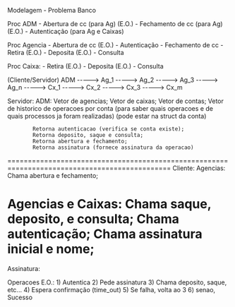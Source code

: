 Modelagem - Problema Banco


Proc ADM
	- Abertura de cc (para Ag)		(E.O.)
	- Fechamento de cc (para Ag)		(E.O.)
	- Autenticação (para Ag e Caixas)

Proc Agencia
	- Abertura de cc 			(E.O.)
	- Autenticação
	- Fechamento de cc
	- Retira 				(E.O.)
	- Deposita 				(E.O.)
	- Consulta

Proc Caixa:
	- Retira 				(E.O.)
	- Deposita 				(E.O.)
	- Consulta

(Cliente/Servidor)
ADM -----> Ag_1
    -----> Ag_2
    -----> Ag_3
    -----> Ag_n
    -----> Cx_1
    -----> Cx_2
    -----> Cx_3
    -----> Cx_m

Servidor:
ADM:			Vetor de agencias;
		 	Vetor de caixas;
			Vetor de contas;
			Vetor de historico de operacoes por conta (para saber quais operacoes e de quais processos ja foram realizadas) (pode estar na struct da conta)

			Retorna autenticacao (verifica se conta existe);
			Retorna deposito, saque e consulta;
			Retorna abertura e fechamento;
			Retorna assinatura (fornece assinatura da operacao)
==============================================================================================
Cliente:
Agencias:		Chama abertura e fechamento;

Agencias e Caixas:	Chama saque, deposito, e consulta;
			Chama autenticação;
			Chama assinatura inicial e nome;
==============================================================================================
Assinatura: <contador>

Operacoes E.O.: 1) Autentica
		2) Pede assinatura
		3) Chama deposito, saque, etc...
		4) Espera confirmação (time_out)
		5) 	Se falha, volta ao 3
		6) 	senao, Sucesso
